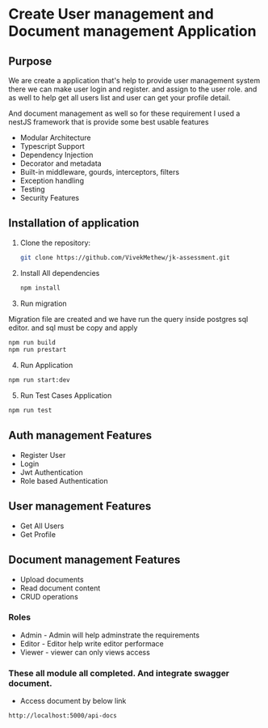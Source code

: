 # Create User management and Document management Application

## Purpose

We are create a application that's help to provide user management system there we can make user login and register. and assign to the user role. and as well to help get all users list and user can get your profile detail.

And document management as well so for these requirement I used a nestJS framework that is provide some best usable features

- Modular Architecture
- Typescript Support
- Dependency Injection
- Decorator and metadata
- Built-in middleware, gourds, interceptors, filters
- Exception handling
- Testing
- Security Features

## Installation of application

1. Clone the repository:

   ```bash
   git clone https://github.com/VivekMethew/jk-assessment.git
   ```

2. Install All dependencies

   ```bash
   npm install
   ```

3. Run migration

Migration file are created and we have run the query inside postgres sql editor. and sql must be copy and apply

```bash
npm run build
npm run prestart
```

4. Run Application

```bash
npm run start:dev
```

5. Run Test Cases Application

```bash
npm run test
```

## Auth management Features

- Register User
- Login
- Jwt Authentication
- Role based Authentication

## User management Features

- Get All Users
- Get Profile

## Document management Features

- Upload documents
- Read document content
- CRUD operations

### Roles

- Admin - Admin will help adminstrate the requirements
- Editor - Editor help write editor performace
- Viewer - viewer can only views access

### These all module all completed. And integrate swagger document.

- Access document by below link

```base
http://localhost:5000/api-docs
```
